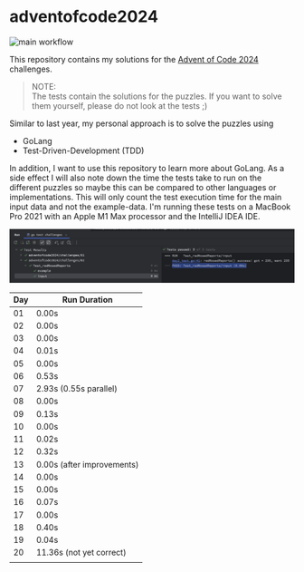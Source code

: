# adventofcode2024

![main workflow](https://github.com/schneefisch/adventofcode2024/actions/workflows/go.yml/badge.svg)

This repository contains my solutions for the
[Advent of Code 2024](https://adventofcode.com/2024) challenges.

> NOTE:<br>
> The tests contain the solutions for the puzzles. If you want to solve them yourself, please do not look at the
> tests ;)

Similar to last year, my personal approach is to solve the puzzles using

* GoLang
* Test-Driven-Development (TDD)

In addition, I want to use this repository to learn more about GoLang.
As a side effect I will also note down the time the tests take to run on the different puzzles so maybe this can be
compared to other languages or implementations.
This will only count the test execution time for the main input data and not the example-data.
I'm running these tests on a MacBook Pro 2021 with an Apple M1 Max processor and the IntelliJ IDEA IDE.

![execution_time.png](execution_time.png)

| Day | Run Duration               |
|-----|----------------------------|
| 01  | 0.00s                      |
| 02  | 0.00s                      |
| 03  | 0.00s                      |
| 04  | 0.01s                      |
| 05  | 0.00s                      |
| 06  | 0.53s                      |
| 07  | 2.93s (0.55s parallel)     |
| 08  | 0.00s                      |
| 09  | 0.13s                      |
| 10  | 0.00s                      |
| 11  | 0.02s                      |
| 12  | 0.32s                      |
| 13  | 0.00s (after improvements) |
| 14  | 0.00s                      |
| 15  | 0.00s                      |
| 16  | 0.07s                      |
| 17  | 0.00s                      |
| 18  | 0.40s                      |
| 19  | 0.04s                      |
| 20  | 11.36s (not yet correct)   |
|     |                            |
